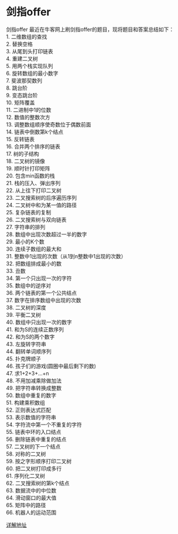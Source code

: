 # 剑指offer

剑指offer
最近在牛客网上刷剑指offer的题目，现将题目和答案总结如下： 
<br>1. 二维数组的查找 
<br>2. 替换空格 
<br>3. 从尾到头打印链表 
<br>4. 重建二叉树 
<br>5. 用两个栈实现队列 
<br>6. 旋转数组的最小数字 
<br>7. 斐波那契数列 
<br>8. 跳台阶 
<br>9. 变态跳台阶 
<br>10. 矩阵覆盖 
<br>11. 二进制中1的位数 
<br>12. 数值的整数次方 
<br>13. 调整数组顺序使奇数位于偶数前面 
<br>14. 链表中倒数第k个结点 
<br>15. 反转链表 
<br>16. 合并两个排序的链表 
<br>17. 树的子结构 
<br>18. 二叉树的镜像 
<br>19. 顺时针打印矩阵 
<br>20. 包含min函数的栈 
<br>21. 栈的压入、弹出序列 
<br>22. 从上往下打印二叉树 
<br>23. 二叉搜索树的后序遍历序列 
<br>24. 二叉树中和为某一值的路径 
<br>25. 复杂链表的复制 
<br>26. 二叉搜索树与双向链表 
<br>27. 字符串的排列 
<br>28. 数组中出现次数超过一半的数字 
<br>29. 最小的K个数 
<br>30. 连续子数组的最大和 
<br>31. 整数中1出现的次数（从1到n整数中1出现的次数） 
<br>32. 把数组排成最小的数 
<br>33. 丑数 
<br>34. 第一个只出现一次的字符 
<br>35. 数组中的逆序对 
<br>36. 两个链表的第一个公共结点 
<br>37. 数字在排序数组中出现的次数 
<br>38. 二叉树的深度 
<br>39. 平衡二叉树 
<br>40. 数组中只出现一次的数字 
<br>41. 和为S的连续正数序列 
<br>42. 和为S的两个数字 
<br>43. 左旋转字符串 
<br>44. 翻转单词顺序列 
<br>45. 扑克牌顺子 
<br>46. 孩子们的游戏(圆圈中最后剩下的数) 
<br>47. 求1+2+3+…+n 
<br>48. 不用加减乘除做加法 
<br>49. 把字符串转换成整数 
<br>50. 数组中重复的数字 
<br>51. 构建乘积数组 
<br>52. 正则表达式匹配 
<br>53. 表示数值的字符串 
<br>54. 字符流中第一个不重复的字符 
<br>55. 链表中环的入口结点 
<br>56. 删除链表中重复的结点 
<br>57. 二叉树的下一个结点 
<br>58. 对称的二叉树 
<br>59. 按之字形顺序打印二叉树 
<br>60. 把二叉树打印成多行 
<br>61. 序列化二叉树 
<br>62. 二叉搜索树的第k个结点 
<br>63. 数据流中的中位数 
<br>64. 滑动窗口的最大值 
<br>65. 矩阵中的路径 
<br>66. 机器人的运动范围

[详解地址](https://blog.csdn.net/panda_AJ/article/details/69420293)